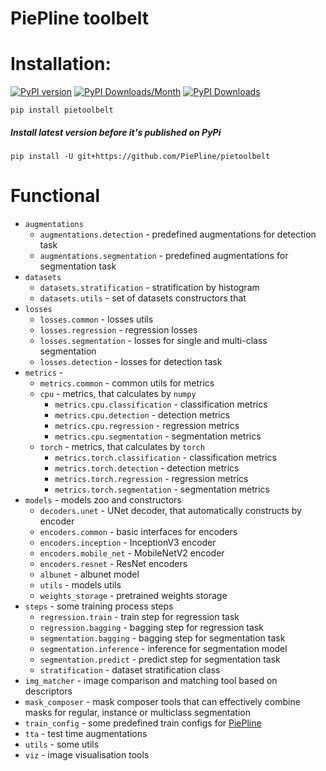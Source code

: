 # PiePline toolbelt

# Installation:
[![PyPI version](https://badge.fury.io/py/pietoolbelt.svg)](https://badge.fury.io/py/pietoolbelt)
[![PyPI Downloads/Month](https://pepy.tech/badge/pietoolbelt/month)](https://pepy.tech/project/pietoolbelt)
[![PyPI Downloads](https://pepy.tech/badge/pietoolbelt)](https://pepy.tech/project/pietoolbelt)

`pip install pietoolbelt`

##### Install latest version before it's published on PyPi
`pip install -U git+https://github.com/PiePline/pietoolbelt`

# Functional
* `augmentations`
    * `augmentations.detection` - predefined augmentations for detection task
    * `augmentations.segmentation` - predefined augmentations for segmentation task
* `datasets`
    * `datasets.stratification` - stratification by histogram
    * `datasets.utils` - set of datasets constructors that
* `losses`
    * `losses.common` - losses utils
    * `losses.regression` - regression losses
    * `losses.segmentation` - losses for single and multi-class segmentation
    * `losses.detection` - losses for detection task
* `metrics` - 
    * `metrics.common` - common utils for metrics
    * `cpu` - metrics, that calculates by `numpy`
        * `metrics.cpu.classification` - classification metrics
        * `metrics.cpu.detection` - detection metrics
        * `metrics.cpu.regression` - regression metrics
        * `metrics.cpu.segmentation` - segmentation metrics
    * `torch` - metrics, that calculates by `torch`
        * `metrics.torch.classification` - classification metrics
        * `metrics.torch.detection` - detection metrics
        * `metrics.torch.regression` - regression metrics
        * `metrics.torch.segmentation` - segmentation metrics
* `models` - models zoo and constructors
    * `decoders.unet` - UNet decoder, that automatically constructs by encoder
    * `encoders.common` - basic interfaces for encoders
    * `encoders.inception` - InceptionV3 encoder
    * `encoders.mobile_net` - MobileNetV2 encoder
    * `encoders.resnet` - ResNet encoders
    * `albunet` - albunet model
    * `utils` - models utils
    * `weights_storage` - pretrained weights storage
* `steps` - some training process steps
    * `regression.train` - train step for regression task
    * `regression.bagging` - bagging step for regression task
    * `segmentation.bagging` - bagging step for segmentation task
    * `segmentation.inference` - inference for segmentation model
    * `segmentation.predict` - predict step for segmentation task
    * `stratification` - dataset stratification class
* `img_matcher` - image comparison and matching tool based on descriptors
* `mask_composer` - mask composer tools that can effectively combine masks for regular, instance or multiclass segmentation
* `train_config` - some predefined train configs for [PiePline](https://github.com/PiePline/piepline)
* `tta` - test time augmentations 
* `utils` - some utils
* `viz` - image visualisation tools
